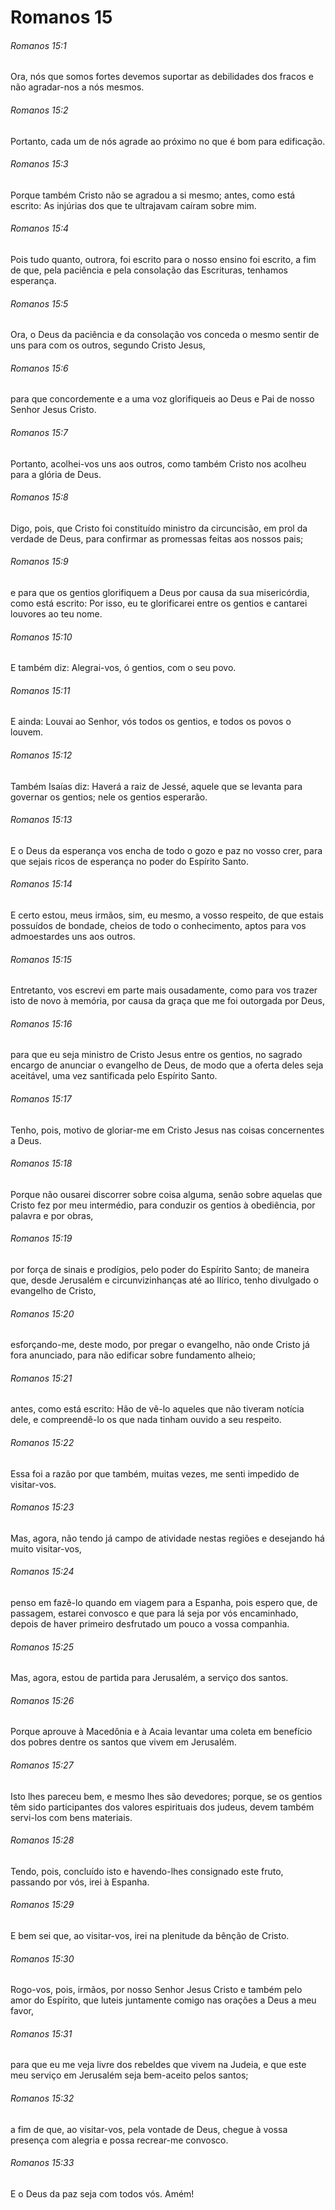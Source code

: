 # Romanos 15

###### Romanos 15:1

Ora, nós que somos fortes devemos suportar as debilidades dos fracos e não agradar-nos a nós mesmos.

###### Romanos 15:2

Portanto, cada um de nós agrade ao próximo no que é bom para edificação.

###### Romanos 15:3

Porque também Cristo não se agradou a si mesmo; antes, como está escrito: As injúrias dos que te ultrajavam caíram sobre mim.

###### Romanos 15:4

Pois tudo quanto, outrora, foi escrito para o nosso ensino foi escrito, a fim de que, pela paciência e pela consolação das Escrituras, tenhamos esperança.

###### Romanos 15:5

Ora, o Deus da paciência e da consolação vos conceda o mesmo sentir de uns para com os outros, segundo Cristo Jesus,

###### Romanos 15:6

para que concordemente e a uma voz glorifiqueis ao Deus e Pai de nosso Senhor Jesus Cristo.

###### Romanos 15:7

Portanto, acolhei-vos uns aos outros, como também Cristo nos acolheu para a glória de Deus.

###### Romanos 15:8

Digo, pois, que Cristo foi constituído ministro da circuncisão, em prol da verdade de Deus, para confirmar as promessas feitas aos nossos pais;

###### Romanos 15:9

e para que os gentios glorifiquem a Deus por causa da sua misericórdia, como está escrito: Por isso, eu te glorificarei entre os gentios e cantarei louvores ao teu nome.

###### Romanos 15:10

E também diz: Alegrai-vos, ó gentios, com o seu povo.

###### Romanos 15:11

E ainda: Louvai ao Senhor, vós todos os gentios, e todos os povos o louvem.

###### Romanos 15:12

Também Isaías diz: Haverá a raiz de Jessé, aquele que se levanta para governar os gentios; nele os gentios esperarão.

###### Romanos 15:13

E o Deus da esperança vos encha de todo o gozo e paz no vosso crer, para que sejais ricos de esperança no poder do Espírito Santo.

###### Romanos 15:14

E certo estou, meus irmãos, sim, eu mesmo, a vosso respeito, de que estais possuídos de bondade, cheios de todo o conhecimento, aptos para vos admoestardes uns aos outros.

###### Romanos 15:15

Entretanto, vos escrevi em parte mais ousadamente, como para vos trazer isto de novo à memória, por causa da graça que me foi outorgada por Deus,

###### Romanos 15:16

para que eu seja ministro de Cristo Jesus entre os gentios, no sagrado encargo de anunciar o evangelho de Deus, de modo que a oferta deles seja aceitável, uma vez santificada pelo Espírito Santo.

###### Romanos 15:17

Tenho, pois, motivo de gloriar-me em Cristo Jesus nas coisas concernentes a Deus.

###### Romanos 15:18

Porque não ousarei discorrer sobre coisa alguma, senão sobre aquelas que Cristo fez por meu intermédio, para conduzir os gentios à obediência, por palavra e por obras,

###### Romanos 15:19

por força de sinais e prodígios, pelo poder do Espírito Santo; de maneira que, desde Jerusalém e circunvizinhanças até ao Ilírico, tenho divulgado o evangelho de Cristo,

###### Romanos 15:20

esforçando-me, deste modo, por pregar o evangelho, não onde Cristo já fora anunciado, para não edificar sobre fundamento alheio;

###### Romanos 15:21

antes, como está escrito: Hão de vê-lo aqueles que não tiveram notícia dele, e compreendê-lo os que nada tinham ouvido a seu respeito.

###### Romanos 15:22

Essa foi a razão por que também, muitas vezes, me senti impedido de visitar-vos.

###### Romanos 15:23

Mas, agora, não tendo já campo de atividade nestas regiões e desejando há muito visitar-vos,

###### Romanos 15:24

penso em fazê-lo quando em viagem para a Espanha, pois espero que, de passagem, estarei convosco e que para lá seja por vós encaminhado, depois de haver primeiro desfrutado um pouco a vossa companhia.

###### Romanos 15:25

Mas, agora, estou de partida para Jerusalém, a serviço dos santos.

###### Romanos 15:26

Porque aprouve à Macedônia e à Acaia levantar uma coleta em benefício dos pobres dentre os santos que vivem em Jerusalém.

###### Romanos 15:27

Isto lhes pareceu bem, e mesmo lhes são devedores; porque, se os gentios têm sido participantes dos valores espirituais dos judeus, devem também servi-los com bens materiais.

###### Romanos 15:28

Tendo, pois, concluído isto e havendo-lhes consignado este fruto, passando por vós, irei à Espanha.

###### Romanos 15:29

E bem sei que, ao visitar-vos, irei na plenitude da bênção de Cristo.

###### Romanos 15:30

Rogo-vos, pois, irmãos, por nosso Senhor Jesus Cristo e também pelo amor do Espírito, que luteis juntamente comigo nas orações a Deus a meu favor,

###### Romanos 15:31

para que eu me veja livre dos rebeldes que vivem na Judeia, e que este meu serviço em Jerusalém seja bem-aceito pelos santos;

###### Romanos 15:32

a fim de que, ao visitar-vos, pela vontade de Deus, chegue à vossa presença com alegria e possa recrear-me convosco.

###### Romanos 15:33

E o Deus da paz seja com todos vós. Amém!

